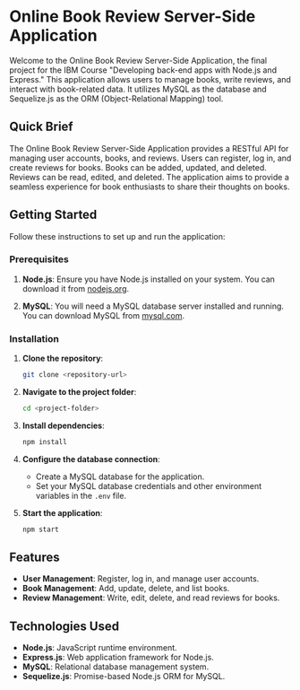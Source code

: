 # Online Book Review Server-Side Application

Welcome to the Online Book Review Server-Side Application, the final project for the IBM Course "Developing back-end apps with Node.js and Express." This application allows users to manage books, write reviews, and interact with book-related data. It utilizes MySQL as the database and Sequelize.js as the ORM (Object-Relational Mapping) tool.

## Quick Brief

The Online Book Review Server-Side Application provides a RESTful API for managing user accounts, books, and reviews. Users can register, log in, and create reviews for books. Books can be added, updated, and deleted. Reviews can be read, edited, and deleted. The application aims to provide a seamless experience for book enthusiasts to share their thoughts on books.

## Getting Started

Follow these instructions to set up and run the application:

### Prerequisites

1. **Node.js**: Ensure you have Node.js installed on your system. You can download it from [nodejs.org](https://nodejs.org/).

2. **MySQL**: You will need a MySQL database server installed and running. You can download MySQL from [mysql.com](https://www.mysql.com/).

### Installation

1. **Clone the repository**:

   ```bash
   git clone <repository-url>
   ```

2. **Navigate to the project folder**:

   ```bash
   cd <project-folder>
   ```

3. **Install dependencies**:

   ```bash
   npm install
   ```

4. **Configure the database connection**:
   
   - Create a MySQL database for the application.
   - Set your MySQL database credentials and other environment variables in the `.env` file.

5. **Start the application**:

   ```bash
   npm start
   ```

## Features

- **User Management**: Register, log in, and manage user accounts.
- **Book Management**: Add, update, delete, and list books.
- **Review Management**: Write, edit, delete, and read reviews for books.

## Technologies Used

- **Node.js**: JavaScript runtime environment.
- **Express.js**: Web application framework for Node.js.
- **MySQL**: Relational database management system.
- **Sequelize.js**: Promise-based Node.js ORM for MySQL.
